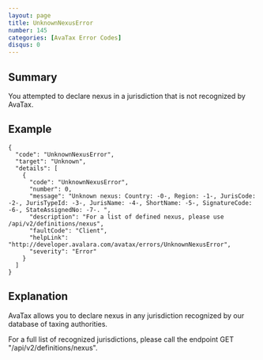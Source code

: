 ```yaml
---
layout: page
title: UnknownNexusError
number: 145
categories: [AvaTax Error Codes]
disqus: 0
---
```


## Summary

You attempted to declare nexus in a jurisdiction that is not recognized by AvaTax.

## Example

    {
      "code": "UnknownNexusError",
      "target": "Unknown",
      "details": [
        {
          "code": "UnknownNexusError",
          "number": 0,
          "message": "Unknown nexus: Country: -0-, Region: -1-, JurisCode: -2-, JurisTypeId: -3-, JurisName: -4-, ShortName: -5-, SignatureCode: -6-, StateAssignedNo: -7-. ",
          "description": "For a list of defined nexus, please use /api/v2/definitions/nexus",
          "faultCode": "Client",
          "helpLink": "http://developer.avalara.com/avatax/errors/UnknownNexusError",
          "severity": "Error"
        }
      ]
    }

## Explanation

AvaTax allows you to declare nexus in any jurisdiction recognized by our database of taxing authorities.  

For a full list of recognized jurisdictions, please call the endpoint GET "/api/v2/definitions/nexus".
